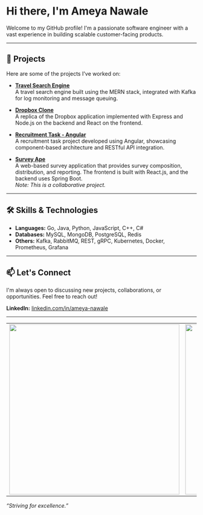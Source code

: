 # Hi there, I'm Ameya Nawale

Welcome to my GitHub profile! I'm a passionate software engineer with a vast experience in building scalable customer-facing products.

---

## 🚀 Projects

Here are some of the projects I've worked on:

- **[Travel Search Engine](https://github.com/ameynawale/travel-search-engine-mern-kafka)**  
  A travel search engine built using the MERN stack, integrated with Kafka for log monitoring and message queuing.

- **[Dropbox Clone](https://github.com/ameynawale/DropboxWithExpressAndReact)**  
  A replica of the Dropbox application implemented with Express and Node.js on the backend and React on the frontend.

- **[Recruitment Task - Angular](https://github.com/ameynawale/recruitment-task-angular)**  
  A recruitment task project developed using Angular, showcasing component-based architecture and RESTful API integration.

- **[Survey Ape](https://github.com/ManaliJain06/Survey-Ape)**  
  A web-based survey application that provides survey composition, distribution, and reporting. The frontend is built with React.js, and the backend uses Spring Boot.  
  *Note: This is a collaborative project.*

---

## 🛠️ Skills & Technologies

- **Languages:** Go, Java, Python, JavaScript, C++, C#
- **Databases:** MySQL, MongoDB, PostgreSQL, Redis
- **Others:** Kafka, RabbitMQ, REST, gRPC, Kubernetes, Docker, Prometheus, Grafana

---

## 📫 Let's Connect

I'm always open to discussing new projects, collaborations, or opportunities. Feel free to reach out!

**LinkedIn:** <a href="https://www.linkedin.com/in/ameya-nawale" target="_blank">linkedin.com/in/ameya-nawale</a>

---

<table>
  <tr>
    <td>
      <img src="https://github-readme-stats.vercel.app/api?username=ameynawale&show_icons=true&theme=radical&card_width=450" width="450"/>
    </td>
    <td>
      <img src="https://github-readme-stats.vercel.app/api/top-langs/?username=ameynawale&layout=compact&theme=radical&card_width=450" width="450"/>
    </td>
  </tr>
</table>

*“Striving for excellence.”*
